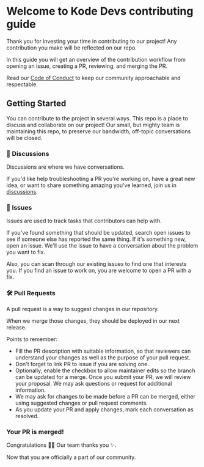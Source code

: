 # Welcome to Kode Devs contributing guide

Thank you for investing your time in contributing to our project! Any contribution you make will be reflected on our
repo.

In this guide you will get an overview of the contribution workflow from opening an issue, creating a PR, reviewing, and
merging the PR.

Read our [Code of Conduct](https://github.com/Kode-Devs/Kode/blob/develop/CODE_OF_CONDUCT.md) to keep our community
approachable and respectable.

## Getting Started

You can contribute to the project in several ways. This repo is a place to discuss and collaborate on our project! Our
small, but mighty team is maintaining this repo, to preserve our bandwidth, off-topic conversations will be closed.

### 📣 Discussions

Discussions are where we have conversations.

If you'd like help troubleshooting a PR you're working on, have a great new idea, or want to share something amazing
you've learned, join us in
[discussions](https://github.com/Kode-Devs/Kode/discussions).

### 🐞 Issues

Issues are used to track tasks that contributors can help with.

If you've found something that should be updated, search open issues to see if someone else has reported the same thing.
If it's something new, open an issue. We'll use the issue to have a conversation about the problem you want to fix.

Also, you can scan through our existing issues to find one that interests you. If you find an issue to work on, you are
welcome to open a PR with a fix.

### 🛠 Pull Requests

A pull request is a way to suggest changes in our repository.

When we merge those changes, they should be deployed in our next release.

Points to remember:

- Fill the PR description with suitable information, so that reviewers can understand your changes as well as the
  purpose of your pull request.
- Don't forget to link PR to issue if you are solving one.
- Optionally, enable the checkbox to allow maintainer edits so the branch can be updated for a merge. Once you submit
  your PR, we will review your proposal. We may ask questions or request for additional information.
- We may ask for changes to be made before a PR can be merged, either using suggested changes or pull request comments.
- As you update your PR and apply changes, mark each conversation as resolved.

### Your PR is merged!

Congratulations 🎉🎉 Our team thanks you ✨.

Now that you are officially a part of our community.



